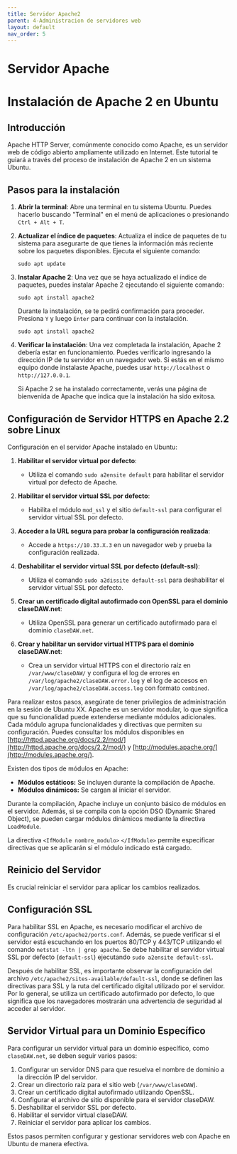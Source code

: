 ```yaml
---
title: Servidor Apache2
parent: 4-Administracion de servidores web
layout: default
nav_order: 5
---
```


# Servidor Apache
# Instalación de Apache 2 en Ubuntu

## Introducción

Apache HTTP Server, comúnmente conocido como Apache, es un servidor web de código abierto ampliamente utilizado en Internet. Este tutorial te guiará a través del proceso de instalación de Apache 2 en un sistema Ubuntu.

## Pasos para la instalación

1. **Abrir la terminal**: Abre una terminal en tu sistema Ubuntu. Puedes hacerlo buscando "Terminal" en el menú de aplicaciones o presionando `Ctrl + Alt + T`.

2. **Actualizar el índice de paquetes**: Actualiza el índice de paquetes de tu sistema para asegurarte de que tienes la información más reciente sobre los paquetes disponibles. Ejecuta el siguiente comando:

    ```
    sudo apt update
    ```

3. **Instalar Apache 2**: Una vez que se haya actualizado el índice de paquetes, puedes instalar Apache 2 ejecutando el siguiente comando:

    ```
    sudo apt install apache2
    ```

    Durante la instalación, se te pedirá confirmación para proceder. Presiona `Y` y luego `Enter` para continuar con la instalación.


    ```
    sudo apt install apache2
    ```

4. **Verificar la instalación**: Una vez completada la instalación, Apache 2 debería estar en funcionamiento. Puedes verificarlo ingresando la dirección IP de tu servidor en un navegador web. Si estás en el mismo equipo donde instalaste Apache, puedes usar `http://localhost` o `http://127.0.0.1`.

    Si Apache 2 se ha instalado correctamente, verás una página de bienvenida de Apache que indica que la instalación ha sido exitosa.

## Configuración de Servidor HTTPS en Apache 2.2 sobre Linux

Configuración en el servidor Apache instalado en Ubuntu:

1. **Habilitar el servidor virtual por defecto**:
   - Utiliza el comando `sudo a2ensite default` para habilitar el servidor virtual por defecto de Apache.


2. **Habilitar el servidor virtual SSL por defecto**:
   - Habilita el módulo `mod_ssl` y el sitio `default-ssl` para configurar el servidor virtual SSL por defecto.

3. **Acceder a la URL segura para probar la configuración realizada**:
   - Accede a `https://10.33.X.3` en un navegador web y prueba la configuración realizada.

4. **Deshabilitar el servidor virtual SSL por defecto (default-ssl)**:
   - Utiliza el comando `sudo a2dissite default-ssl` para deshabilitar el servidor virtual SSL por defecto.

5. **Crear un certificado digital autofirmado con OpenSSL para el dominio claseDAW.net**:
   - Utiliza OpenSSL para generar un certificado autofirmado para el dominio `claseDAW.net`.

6. **Crear y habilitar un servidor virtual HTTPS para el dominio claseDAW.net**:
   - Crea un servidor virtual HTTPS con el directorio raíz en `/var/www/claseDAW/` y configura el log de errores en `/var/log/apache2/claseDAW.error.log` y el log de accesos en `/var/log/apache2/claseDAW.access.log` con formato `combined`.

Para realizar estos pasos, asegúrate de tener privilegios de administración en la sesión de Ubuntu XX.
Apache es un servidor modular, lo que significa que su funcionalidad puede extenderse mediante módulos adicionales. Cada módulo agrupa funcionalidades y directivas que permiten su configuración. Puedes consultar los módulos disponibles en [http://httpd.apache.org/docs/2.2/mod/](http://httpd.apache.org/docs/2.2/mod/) y [http://modules.apache.org/](http://modules.apache.org/).

Existen dos tipos de módulos en Apache:
- **Módulos estáticos:** Se incluyen durante la compilación de Apache.
- **Módulos dinámicos:** Se cargan al iniciar el servidor.

Durante la compilación, Apache incluye un conjunto básico de módulos en el servidor. Además, si se compila con la opción DSO (Dynamic Shared Object), se pueden cargar módulos dinámicos mediante la directiva `LoadModule`.

La directiva `<IfModule nombre_modulo>` `</IfModule>` permite especificar directivas que se aplicarán si el módulo indicado está cargado.

## Reinicio del Servidor

Es crucial reiniciar el servidor para aplicar los cambios realizados.

## Configuración SSL

Para habilitar SSL en Apache, es necesario modificar el archivo de configuración `/etc/apache2/ports.conf`. Además, se puede verificar si el servidor está escuchando en los puertos 80/TCP y 443/TCP utilizando el comando `netstat -ltn | grep apache`. Se debe habilitar el servidor virtual SSL por defecto (`default-ssl`) ejecutando `sudo a2ensite default-ssl`.

Después de habilitar SSL, es importante observar la configuración del archivo `/etc/apache2/sites-available/default-ssl`, donde se definen las directivas para SSL y la ruta del certificado digital utilizado por el servidor. Por lo general, se utiliza un certificado autofirmado por defecto, lo que significa que los navegadores mostrarán una advertencia de seguridad al acceder al servidor.

## Servidor Virtual para un Dominio Específico

Para configurar un servidor virtual para un dominio específico, como `claseDAW.net`, se deben seguir varios pasos:

1. Configurar un servidor DNS para que resuelva el nombre de dominio a la dirección IP del servidor.
2. Crear un directorio raíz para el sitio web (`/var/www/claseDAW`).
3. Crear un certificado digital autofirmado utilizando OpenSSL.
4. Configurar el archivo de sitio disponible para el servidor claseDAW.
5. Deshabilitar el servidor SSL por defecto.
6. Habilitar el servidor virtual claseDAW.
7. Reiniciar el servidor para aplicar los cambios.

Estos pasos permiten configurar y gestionar servidores web con Apache en Ubuntu de manera efectiva.